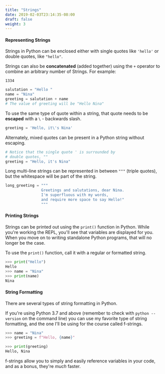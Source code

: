 ```yaml
---
title: "Strings"
date: 2019-02-03T23:14:35-08:00
draft: false
weight: 3
---
```


#### Representing Strings

Strings in Python can be enclosed either with single quotes like `'hello'` or double quotes, like `"hello"`.

Strings can also be **concatenated** (added together) using the `+` operator to combine an arbitrary number of Strings. For example:

<pre><code class="plaintext">1334</code></pre>

```python
salutation = "Hello "
name = "Nina"
greeting = salutation + name
# The value of greeting will be "Hello Nina"
```

To use the same type of quote within a string, that quote needs to be **escaped** with a `\` - backwards slash.

```python
greeting = 'Hello, it\'s Nina'
```

Alternately, mixed quotes can be present in a Python string without escaping.

```python
# Notice that the single quote ' is surrounded by
# double quotes, ""
greeting = "Hello, it's Nina"
```

Long multi-line strings can be represented in between `"""` (triple quotes), but the whitespace will be part of the string.

```python
long_greeting = """
                Greetings and salutations, dear Nina.
                I'm superfluous with my words,
                and require more space to say Hello!"
                """
```

#### Printing Strings

Strings can be printed out using the `print()` function in Python. While you're working the REPL, you'll see that variables are displayed for you. When you move on to writing standalone Python programs, that will no longer be the case.

To use the `print()` function, call it with a regular or formatted string.

```python
>>> print("Hello")
Hello
>>> name = "Nina"
>>> print(name)
Nina
```

#### String Formatting

There are several types of string formatting in Python.

If you're using Python 3.7 and above (remember to check with `python --version` on the command line) you can use my favorite type of string formatting, and the one I'll be using for the course called f-strings.

```python
>>> name = "Nina"
>>> greeting = f"Hello, {name}"

>>> print(greeting)
Hello, Nina
```

f-strings allow you to simply and easily reference variables in your code, and as a bonus, they're *much* faster.